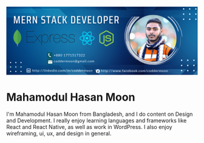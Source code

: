 ![Design and Development](https://github.com/coddermoon/coddermoon/blob/master/cover.png)

# Mahamodul Hasan Moon
I'm Mahamodul Hasan Moon from Bangladesh, and I do content on Design and Development. I really enjoy learning languages and frameworks like React and React Native, as well as work in WordPress. I also enjoy wireframing, ui, ux, and design in general. 
